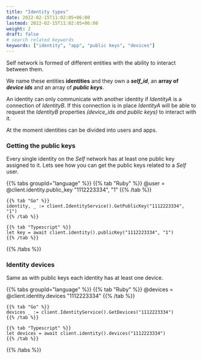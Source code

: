 ```yaml
---
title: "Identity types"
date: 2022-02-15T11:02:05+06:00
lastmod: 2022-02-15T11:02:05+06:00
weight: 2
draft: false
# search related keywords
keywords: ["identity", "app", "public keys", "devices"]
---
```


Self network is formed of different entities with the ability to interact between them.

We name these entities **identities** and they own a **_self_id_**, an **array of _device ids_** and an array of **_public keys_**.

An identity can only communicate with another identity if _IdentityA_ is a connection of _IdentityB_. If this connection is in place _IdentityA_ will be able to request the _IdentityB_ properties _(device_ids and public keys)_ to interact with it.

At the moment identities can be divided into users and apps.

### Getting the public keys

Every single identity on the _Self_ network has at least one public key assigned to it. Lets see how you can get the public keys related to a _Self_ user.

{{% tabs groupId="language" %}}
    {{% tab "Ruby" %}}
    @user = @client.identity.public_key "1112223334", "1"
    {{% /tab %}}

    {{% tab "Go" %}}
    identity, _ := client.IdentityService().GetPublicKey("1112223334", "1")
    {{% /tab %}}

    {{% tab "Typescript" %}}
    let key = await client.identity().publicKey("1112223334", "1")
    {{% /tab %}}
{{% /tabs %}}


### Identity devices

Same as with public keys each identity has at least one device.

{{% tabs groupId="language" %}}
    {{% tab "Ruby" %}}
    @devices = @client.identity.devices "1112223334"
    {{% /tab %}}

    {{% tab "Go" %}}
    devices _ := client.IdentityService().GetDevices("1112223334")
    {{% /tab %}}

    {{% tab "Typescript" %}}
    let devices = await client.identity().devices("1112223334")
    {{% /tab %}}
{{% /tabs %}}
